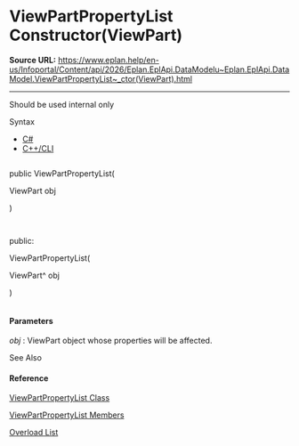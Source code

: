 # ViewPartPropertyList Constructor(ViewPart)

**Source URL:** https://www.eplan.help/en-us/Infoportal/Content/api/2026/Eplan.EplApi.DataModelu~Eplan.EplApi.DataModel.ViewPartPropertyList~_ctor(ViewPart).html

---

Should be used internal only

Syntax

- [C#](#i-syntax-CS)
- [C++/CLI](#i-syntax-CPP2005)

```
```
public ViewPartPropertyList( 
   ViewPart obj
)
```
```

```
```
public:
ViewPartPropertyList( 
   ViewPart^ obj
)
```
```

#### Parameters

*obj*
:   ViewPart object whose properties will be affected.



See Also

#### Reference

[ViewPartPropertyList Class](Eplan.EplApi.DataModelu~Eplan.EplApi.DataModel.ViewPartPropertyList.html)
  
[ViewPartPropertyList Members](Eplan.EplApi.DataModelu~Eplan.EplApi.DataModel.ViewPartPropertyList_members.html)
  
[Overload List](Eplan.EplApi.DataModelu~Eplan.EplApi.DataModel.ViewPartPropertyList~_ctor.html)